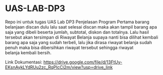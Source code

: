 # UAS-LAB-DP3
Repo ini untuk tugas UAS Lab DP3
Penjelasan Program
	Pertama barang belanjaan discan dulu lalu saat selesai discan maka akan tampil barang apa saja yang dibeli beserta jumlah, subtotal, diskon dan totalnya. Lalu hasil tersebut akan tersimpan di Riwayat Belanja supaya nanti bisa dilihat kembali barang apa saja yang sudah terbeli, lalu jika dirasa riwayat belanja sudah penuh maka bisa dibersihkan riwayat tersebut sehingga riwayat belanja kembali bersih.

 Link Dokumentasi: https://drive.google.com/file/d/13FtUy-EKsnAykLYdRUu2zc_RqPIcCi2m/view?usp=drive_link
